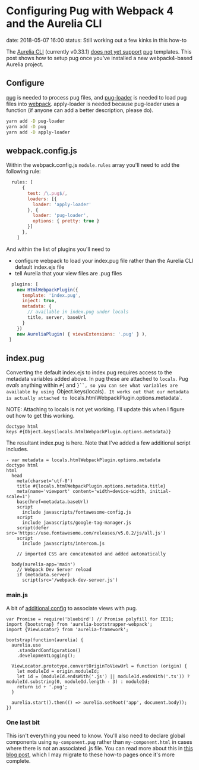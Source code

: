 # Configuring Pug with Webpack 4 and the Aurelia CLI

date: 2018-05-07 16:00
status: Still working out a few kinks in this how-to

The [Aurelia CLI](https://aurelia.io/docs/cli) (currently v0.33.1) [does not yet support](https://github.com/aurelia/skeleton-navigation/pull/769) [pug](http://pugjs.org) templates.
This post shows how to setup pug once you've installed a new webpack4-based Aurelia project.


## Configure

[pug](http://pugjs.org) is needed to process pug files, and
[pug-loader](https://github.com/pugjs/pug-loader) is needed to load pug files into [webpack](https://webpack.js.org/).
apply-loader is needed because pug-loader uses a function (if anyone can add a better description, please do).

```bash
yarn add -D pug-loader
yarn add -D pug
yarn add -D apply-loader
```

## webpack.config.js

Within the webpack.config.js `module.rules` array you'll need to add the following rule:

```javascript
  rules: [
      {
        test: /\.pug$/,
        loaders: [{
          loader: 'apply-loader'
        }, {
          loader: 'pug-loader',
          options: { pretty: true }
        }]
      },
    ]
```

And within the list of plugins you'll need to
- configure webpack to load your index.pug file rather than the Aurelia CLI default index.ejs file
- tell Aurelia that your view files are .pug files


```javascript
  plugins: [
    new HtmlWebpackPlugin({
      template: 'index.pug',
      inject: true,
      metadata: {
        // available in index.pug under locals
        title, server, baseUrl
      }
    })
    new AureliaPlugin( { viewsExtensions: '.pug' } ),
 ]
```


## index.pug

Converting the default index.ejs to index.pug requires access to the metadata variables added above.
In pug these are attached to `locals`.
Pug _evals_ anything within ``#{`` and `}``, so you can see what variables are available by using `Object.keys(locals)`.
It works out that our metadata is actually attached to `locals.htmlWebpackPlugin.options.metadata`.

NOTE: Attaching to locals is not yet working. I'll update this when I figure out how to get this working.

```pug
doctype html
keys #{Object.keys(locals.htmlWebpackPlugin.options.metadata)}
```

The resultant index.pug is here. Note that I've added a few additional script includes.

```pug
- var metadata = locals.htmlWebpackPlugin.options.metadata
doctype html
html
  head
    meta(charset='utf-8')
    title #{locals.htmlWebpackPlugin.options.metadata.title}
    meta(name='viewport' content='width=device-width, initial-scale=1')
    base(href=metadata.baseUrl)
    script
      include javascripts/fontawesome-config.js
    script
      include javascripts/google-tag-manager.js
    script(defer src='https://use.fontawesome.com/releases/v5.0.2/js/all.js')
    script
      include javascripts/intercom.js

    // imported CSS are concatenated and added automatically

  body(aurelia-app='main')
    // Webpack Dev Server reload
    if (metadata.server)
      script(src='/webpack-dev-server.js')
```

### main.js

A bit of [additional config](https://github.com/aurelia/skeleton-navigation/issues/396#issuecomment-207823852) to associate views with pug.

```
var Promise = require('bluebird') // Promise polyfill for IE11;
import {bootstrap} from 'aurelia-bootstrapper-webpack';
import {ViewLocator} from 'aurelia-framework';
```

```
bootstrap(function(aurelia) {
  aurelia.use
    .standardConfiguration()
    .developmentLogging();

  ViewLocator.prototype.convertOriginToViewUrl = function (origin) {
    let moduleId = origin.moduleId;
    let id = (moduleId.endsWith('.js') || moduleId.endsWith('.ts')) ? moduleId.substring(0, moduleId.length - 3) : moduleId;
    return id + '.pug';
  }

  aurelia.start().then(() => aurelia.setRoot('app', document.body));
})
```

### One last bit

This isn't everything you need to know. You'll also need to declare
global components using `my-component.pug` rather than
`my-component.html` in cases where there is not an associated .js
file.  You can read more about this in
[this blog post](http://jimpravetz.com/blog/2018/05/webpack-aurelia/), which I
may migrate to these how-to pages once it's more complete.
